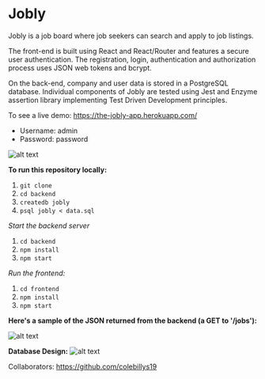 # Jobly

Jobly is a job board where job seekers can search and apply to job listings. 

The front-end is built using React and React/Router and features a secure user authentication. The registration, login, authentication and authorization process uses JSON web tokens and bcrypt. 

On the back-end, company and user data is stored in a PostgreSQL database. Individual components of Jobly are tested using Jest and Enzyme assertion library implementing Test Driven Development principles.

To see a live demo: https://the-jobly-app.herokuapp.com/

* Username: admin
* Password: password

![alt text](https://github.com/kamosah7/jobly/blob/master/images/jobly.gif "Jobly Gif")

**To run this repository locally:**

1. `git clone`
2. `cd backend`
3. `createdb jobly`
4. `psql jobly < data.sql`

*Start the backend server*
1. `cd backend`
2. `npm install`
3. `npm start`

*Run the frontend:*
1. `cd frontend`
2. `npm install`
3. `npm start`

**Here's a sample of the JSON returned from the backend (a GET to '/jobs'):**

![alt text](https://github.com/kamosah7/jobly/blob/master/images/backend.png "Sample JSON returned from GET to '/jobs'")

**Database Design:**
![alt text](https://github.com/kamosah7/jobly/blob/master/images/jobly-erd.svg "Jobly ERD")


Collaborators: https://github.com/colebillys19
